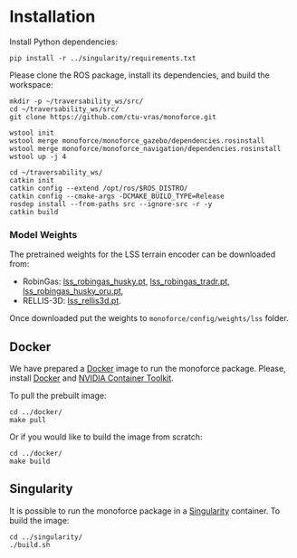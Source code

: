 # Installation

Install Python dependencies:
```commandline
pip install -r ../singularity/requirements.txt
```

Please clone the ROS package, install its dependencies, and build the workspace:
```commandline
mkdir -p ~/traversability_ws/src/
cd ~/traversability_ws/src/
git clone https://github.com/ctu-vras/monoforce.git

wstool init
wstool merge monoforce/monoforce_gazebo/dependencies.rosinstall
wstool merge monoforce/monoforce_navigation/dependencies.rosinstall
wstool up -j 4

cd ~/traversability_ws/
catkin init
catkin config --extend /opt/ros/$ROS_DISTRO/
catkin config --cmake-args -DCMAKE_BUILD_TYPE=Release
rosdep install --from-paths src --ignore-src -r -y
catkin build
```

### Model Weights

The pretrained weights for the LSS terrain encoder can be downloaded from:
- RobinGas: [lss_robingas_husky.pt](https://drive.google.com/file/d/1h1VieiIdGZB1Ml3QdIlh8ZJA67sJej4m/view?usp=sharing),
            [lss_robingas_tradr.pt](https://drive.google.com/file/d/1jpsgXN-44Bbu9hfAWd5Z3te1DWp3s8cX/view?usp=sharing),
            [lss_robingas_husky_oru.pt](https://drive.google.com/file/d/12v6EAvaw0LqdINYFyHYr0t5mlZn-VN6c/view?usp=sharing),
- RELLIS-3D: [lss_rellis3d.pt](https://drive.google.com/file/d/1kK75mUxHn-4GadU4k8-c43hA9t3bZxw1/view?usp=sharing).

Once downloaded put the weights to `monoforce/config/weights/lss` folder.

## Docker

We have prepared a [Docker](https://docs.docker.com/engine/install/ubuntu/) image to run the monoforce package.
Please, install
[Docker](https://docs.docker.com/engine/install/ubuntu/)
and [NVIDIA Container Toolkit](https://docs.nvidia.com/datacenter/cloud-native/container-toolkit/install-guide.html).

To pull the prebuilt image:
```commandline
cd ../docker/
make pull
```

Or if you would like to build the image from scratch:
```commandline
cd ../docker/
make build
```

## Singularity

It is possible to run the monoforce package in a [Singularity](https://sylabs.io/singularity/) container.
To build the image:
```commandline
cd ../singularity/
./build.sh
```
